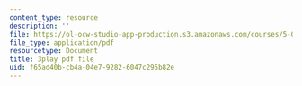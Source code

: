 ```yaml
---
content_type: resource
description: ''
file: https://ol-ocw-studio-app-production.s3.amazonaws.com/courses/5-07sc-biological-chemistry-i-fall-2013/f65ad40bcb4a04e792826047c295b82e_ziJc5pSF5aM.pdf
file_type: application/pdf
resourcetype: Document
title: 3play pdf file
uid: f65ad40b-cb4a-04e7-9282-6047c295b82e
---
```

